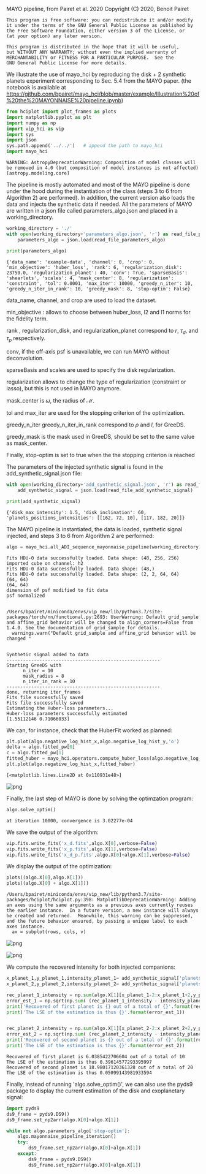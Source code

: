  MAYO pipeline, from Pairet et al. 2020
    Copyright (C) 2020, Benoit Pairet

    This program is free software: you can redistribute it and/or modify
    it under the terms of the GNU General Public License as published by
    the Free Software Foundation, either version 3 of the License, or
    (at your option) any later version.

    This program is distributed in the hope that it will be useful,
    but WITHOUT ANY WARRANTY; without even the implied warranty of
    MERCHANTABILITY or FITNESS FOR A PARTICULAR PURPOSE.  See the
    GNU General Public License for more details.



We illustrate the use of mayo_hci by reproducing the disk + 2 synthetic planets experiment corresponding to Sec. 5.4 from the MAYO paper. (the notebook is available at https://github.com/bpairet/mayo_hci/blob/master/example/Illustration%20of%20the%20MAYONNAISE%20pipeline.ipynb)


```python
from hciplot import plot_frames as plots
import matplotlib.pyplot as plt
import numpy as np
import vip_hci as vip
import sys
import json
sys.path.append('../../')   # append the path to mayo_hci
import mayo_hci
```

    WARNING: AstropyDeprecationWarning: Composition of model classes will be removed in 4.0 (but composition of model instances is not affected) [astropy.modeling.core]


The pipeline is mostly automated and most of the MAYO pipeline is done under the hood during the instantiation of the class (steps 3 to 6 from Algorithm 2) are performed). In addition, the current version also loads the data and injects the synthetic data if needed. All the parameters of MAYO are written in a json file called parameters_algo.json and placed in a working_directory.


```python
working_directory = './'
with open(working_directory+'parameters_algo.json', 'r') as read_file_parameters_algo:
    parameters_algo = json.load(read_file_parameters_algo)

print(parameters_algo)
```

    {'data_name': 'example-data', 'channel': 0, 'crop': 0, 'min_objective': 'huber_loss', 'rank': 6, 'regularization_disk': 23750.0, 'regularization_planet': 40, 'conv': True, 'sparseBasis': 'shearlets', 'scales': 4, 'mask_center': 8, 'regularization': 'constraint', 'tol': 0.0001, 'max_iter': 10000, 'greedy_n_iter': 10, 'greedy_n_iter_in_rank': 10, 'greedy_mask': 8, 'stop-optim': False}


data_name, channel, and crop are used to load the dataset.

min_objective : allows to choose between huber_loss, l2 and l1 norms for the fidelity term.

rank , regularization_disk, and regularization_planet correspond to $r$, $\tau_d$, and $\tau_p$ respectively.

conv, if the off-axis psf is unavailable, we can run MAYO without deconvolution.

sparseBasis and scales are used to specify the disk regularization.

regularization allows to change the type of regularization (constraint or lasso), but this is not used in MAYO anymore.

mask_center is $\omega$, the radius of $\mathcal M$.

tol and max_iter are used for the stopping criterion of the optimization.

greedy_n_iter greedy_n_iter_in_rank correspond to $\rho$ and $l$, for GreeDS.

greedy_mask is the mask used in GreeDS, should be set to the same value as mask_center.

Finally, stop-optim is set to true when the the stopping criterion is reached

The parameters of the injected synthetic signal is found in the add_synthetic_signal.json file: 


```python
with open(working_directory+'add_synthetic_signal.json', 'r') as read_file_add_synthetic_signal:
    add_synthetic_signal = json.load(read_file_add_synthetic_signal)

print(add_synthetic_signal)

```

    {'disk_max_intensity': 1.5, 'disk_inclination': 60, 'planets_positions_intensities': [[162, 72, 10], [117, 182, 20]]}


The MAYO pipeline is instantiated, the data is loaded, synthetic signal injected, and steps 3 to 6 from Algorithm 2 are performed:


```python
algo = mayo_hci.all_ADI_sequence_mayonnaise_pipeline(working_directory) 
```

    Fits HDU-0 data successfully loaded. Data shape: (48, 256, 256)
    imported cube on channel: h2
    Fits HDU-0 data successfully loaded. Data shape: (48,)
    Fits HDU-0 data successfully loaded. Data shape: (2, 2, 64, 64)
    (64, 64)
    (64, 64)
    dimension of psf modified to fit data
    psf normalized


    /Users/bpairet/miniconda/envs/vip_new/lib/python3.7/site-packages/torch/nn/functional.py:2693: UserWarning: Default grid_sample and affine_grid behavior will be changed to align_corners=False from 1.4.0. See the documentation of grid_sample for details.
      warnings.warn("Default grid_sample and affine_grid behavior will be changed "


    Synthetic signal added to data
    --------------------------------------------------------
    Starting GreeDS with 
          n_iter = 10
          mask_radius = 8
          n_iter_in_rank = 10
    --------------------------------------------------------
    done, returning iter_frames
    Fits file successfully saved
    Fits file successfully saved
    Estimating the Huber-loss parameters...
    Huber-loss parameters successfully estimated
    [1.55112146 0.71066033]


We can, for instance, check that the HuberFit worked as planned:


```python
plt.plot(algo.negative_log_hist_x,algo.negative_log_hist_y,'o')
delta = algo.fitted_pw[0]
c = algo.fitted_pw[1]
fitted_huber = mayo_hci.operators.compute_huber_loss(algo.negative_log_hist_x,delta,c)
plt.plot(algo.negative_log_hist_x,fitted_huber)

```




    [<matplotlib.lines.Line2D at 0x110931e48>]




![png](output_10_1.png)


Finally, the last step of MAYO is done by solving the optimzation program:


```python
algo.solve_optim()
```

    at iteration 10000, convergence is 3.02277e-04


We save the output of the algorithm:


```python
vip.fits.write_fits('x_d.fits',algo.X[0],verbose=False)
vip.fits.write_fits('x_p.fits',algo.X[1],verbose=False)
vip.fits.write_fits('x_d_p.fits',algo.X[0]+algo.X[1],verbose=False)
```

We display the output of the optimization:


```python
plots((algo.X[0],algo.X[1]))
plots((algo.X[0] + algo.X[1]))
```

    /Users/bpairet/miniconda/envs/vip_new/lib/python3.7/site-packages/hciplot/hciplot.py:398: MatplotlibDeprecationWarning: Adding an axes using the same arguments as a previous axes currently reuses the earlier instance.  In a future version, a new instance will always be created and returned.  Meanwhile, this warning can be suppressed, and the future behavior ensured, by passing a unique label to each axes instance.
      ax = subplot(rows, cols, v)



![png](output_16_1.png)



![png](output_16_2.png)


We compute the recovered intensity for both injected companions:


```python
x_planet_1,y_planet_1,intensity_planet_1= add_synthetic_signal['planets_positions_intensities'][0]
x_planet_2,y_planet_2,intensity_planet_2= add_synthetic_signal['planets_positions_intensities'][1]

rec_planet_1_intensity = np.sum(algo.X[1][x_planet_1-2:x_planet_1+2,y_planet_1-2:y_planet_1+2])
error_est_1 = np.sqrt(np.sum( (rec_planet_1_intensity - intensity_planet_1)**2/intensity_planet_1**2))
print('Recovered of first planet is {} out of a total of {}'.format(rec_planet_1_intensity,intensity_planet_1))
print('The LSE of the estimation is thus {}'.format(error_est_1))


rec_planet_2_intensity = np.sum(algo.X[1][x_planet_2-2:x_planet_2+2,y_planet_2-2:y_planet_2+2])
error_est_2 = np.sqrt(np.sum( (rec_planet_2_intensity - intensity_planet_2)**2/intensity_planet_2**2))
print('Recovered of second planet is {} out of a total of {}'.format(rec_planet_2_intensity,intensity_planet_2))
print('The LSE of the estimation is thus {}'.format(error_est_2))


```

    Recovered of first planet is 6.0385422706604 out of a total of 10
    The LSE of the estimation is thus 0.39614577293395997
    Recovered of second planet is 18.98017120361328 out of a total of 20
    The LSE of the estimation is thus 0.05099143981933594


Finally, instead of running 'algo.solve_optim()', we can also use the pyds9 package to display the current estimation of the disk and exoplanetary signal:


```python
import pyds9
ds9_frame = pyds9.DS9()
ds9_frame.set_np2arr(algo.X[0]+algo.X[1])

while not algo.parameters_algo['stop-optim']:
    algo.mayonnaise_pipeline_iteration()
    try:
        ds9_frame.set_np2arr(algo.X[0]+algo.X[1])
    except:
        ds9_frame = pyds9.DS9()
        ds9_frame.set_np2arr(algo.X[0]+algo.X[1])
```
